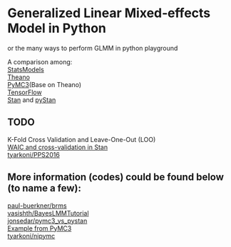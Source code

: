 # Generalized Linear Mixed‐effects Model in Python

or the many ways to perform GLMM in python playground
  
A comparison among:  
[StatsModels](https://github.com/statsmodels/statsmodels)  
[Theano](https://github.com/Theano/Theano)  
[PyMC3](https://github.com/pymc-devs/pymc3)(Base on Theano)  
[TensorFlow](https://github.com/tensorflow/tensorflow)  
[Stan](https://github.com/stan-dev/stan) and [pyStan](https://github.com/stan-dev/pystan)  

## TODO
K-Fold Cross Validation and Leave-One-Out (LOO)  
[WAIC and cross-validation in Stan](http://www.stat.columbia.edu/~gelman/research/unpublished/waic_stan.pdf)  
[tyarkoni/PPS2016](https://github.com/tyarkoni/PPS2016)

## More information (codes) could be found below (to name a few):  
[paul-buerkner/brms](https://github.com/paul-buerkner/brms)  
[vasishth/BayesLMMTutorial](https://github.com/vasishth/BayesLMMTutorial)  
[jonsedar/pymc3_vs_pystan](https://github.com/jonsedar/pymc3_vs_pystan)  
[Example from PyMC3](http://pymc-devs.github.io/pymc3/notebooks/GLM-hierarchical.html)  
[tyarkoni/nipymc](https://github.com/tyarkoni/nipymc)  
